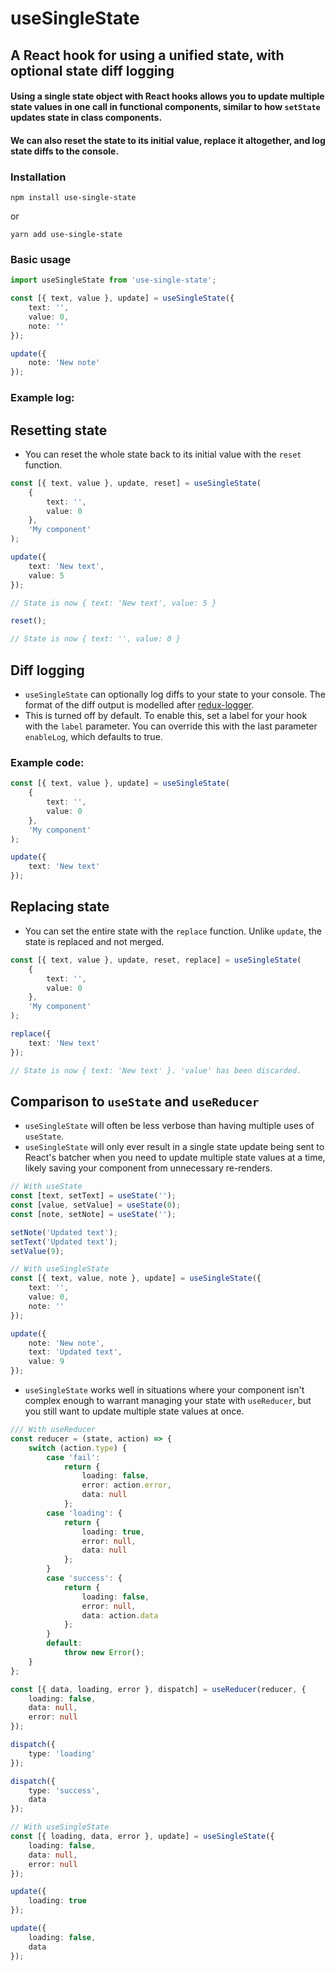 # useSingleState

## A React hook for using a unified state, with optional state diff logging

#### Using a single state object with React hooks allows you to update multiple state values in one call in functional components, similar to how `setState` updates state in class components.

#### We can also reset the state to its initial value, replace it altogether, and log state diffs to the console.

### Installation

```
npm install use-single-state
```

or

```
yarn add use-single-state
```

### Basic usage

```typescript
import useSingleState from 'use-single-state';

const [{ text, value }, update] = useSingleState({
	text: '',
	value: 0,
	note: ''
});

update({
	note: 'New note'
});
```

### Example log:

## Resetting state

- You can reset the whole state back to its initial value with the `reset` function.

```typescript
const [{ text, value }, update, reset] = useSingleState(
	{
		text: '',
		value: 0
	},
	'My component'
);

update({
	text: 'New text',
	value: 5
});

// State is now { text: 'New text', value: 5 }

reset();

// State is now { text: '', value: 0 }
```

## Diff logging

- `useSingleState` can optionally log diffs to your state to your console. The format of the diff output is modelled after [redux-logger](https://github.com/LogRocket/redux-logger).
- This is turned off by default. To enable this, set a label for your hook with the `label` parameter. You can override this with the last parameter `enableLog`, which defaults to true.

### Example code:

```typescript
const [{ text, value }, update] = useSingleState(
	{
		text: '',
		value: 0
	},
	'My component'
);

update({
	text: 'New text'
});
```

## Replacing state

- You can set the entire state with the `replace` function. Unlike `update`, the state is replaced and not merged.

```typescript
const [{ text, value }, update, reset, replace] = useSingleState(
	{
		text: '',
		value: 0
	},
	'My component'
);

replace({
	text: 'New text'
});

// State is now { text: 'New text' }. 'value' has been discarded.
```

## Comparison to `useState` and `useReducer`

- `useSingleState` will often be less verbose than having multiple uses of `useState`.
- `useSingleState` will only ever result in a single state update being sent to React's batcher when you need to update multiple state values at a time, likely saving your component from unnecessary re-renders.

```typescript
// With useState
const [text, setText] = useState('');
const [value, setValue] = useState(0);
const [note, setNote] = useState('');

setNote('Updated text');
setText('Updated text');
setValue(9);

// With useSingleState
const [{ text, value, note }, update] = useSingleState({
	text: '',
	value: 0,
	note: ''
});

update({
	note: 'New note',
	text: 'Updated text',
	value: 9
});
```

- `useSingleState` works well in situations where your component isn't complex enough to warrant managing your state with `useReducer`, but you still want to update multiple state values at once.

```typescript
/// With useReducer
const reducer = (state, action) => {
	switch (action.type) {
		case 'fail':
			return {
				loading: false,
				error: action.error,
				data: null
			};
		case 'loading': {
			return {
				loading: true,
				error: null,
				data: null
			};
		}
		case 'success': {
			return {
				loading: false,
				error: null,
				data: action.data
			};
		}
		default:
			throw new Error();
	}
};

const [{ data, loading, error }, dispatch] = useReducer(reducer, {
	loading: false,
	data: null,
	error: null
});

dispatch({
	type: 'loading'
});

dispatch({
	type: 'success',
	data
});

// With useSingleState
const [{ loading, data, error }, update] = useSingleState({
	loading: false,
	data: null,
	error: null
});

update({
	loading: true
});

update({
	loading: false,
	data
});
```
